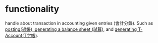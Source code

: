 # functionality
handle about transaction in accounting given entries (會計分錄). Such as [posting(過帳), generating a balance sheet (試算)](https://myweb.scu.edu.tw/~hankgau/Docs/ACC/LAW/CH.02.pdf), and [generating T-Account(T字帳)](https://9towaccountingnotes.com/%F0%9F%92%BC%E6%9C%83%E8%A8%88%E4%B9%8B%E5%9F%BA%E6%9C%AC%E6%A6%82%E5%BF%B5/).


